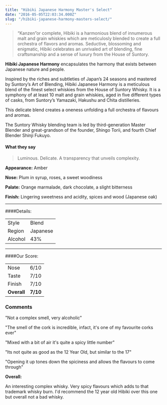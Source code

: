 ```yaml
---
title: "Hibiki Japanese Harmony Master's Select"
date: "2016-05-05T22:03:34.000Z"
slug: "/hibiki-japanese-harmony-masters-select/"
---
```

> “Kanzen”or complete, Hibiki is a harmonious blend of innumerous malt and grain whiskies which are meticulosly blended to create a full orchestra of flavors and aromas.
Seductive, blossoming and enigmatic, Hibiki celebrates an unrivaled art of blending, fine craftsmanship and a sense of luxury from the House of Suntory.

**Hibiki Japanese Harmony** encapsulates the harmony that exists between Japanese nature and people.

Inspired by the riches and subtleties of Japan’s 24 seasons and mastered by Suntory’s Art of Blending, Hibiki Japanese Harmony is a meticulous blend of the finest select whiskies from the House of Suntory Whisky. It is a symphony of at least 10 malt and grain whiskies, aged in five different types of casks, from Suntory’s Yamazaki, Hakushu and Chita distilleries.

This delicate blend creates a oneness unfolding a full orchestra of flavours and aromas.

The Suntory Whisky blending team is led by third-generation Master Blender and great-grandson of the founder, Shingo Torii, and fourth Chief Blender Shinji Fukuyo.


#### What they say
>Luminous. Delicate. A transparency that unveils complexity.

**Appearance:** Amber

**Nose:** Plum in syrup, roses, a sweet woodiness

**Palate:** Orange marmalade, dark chocolate, a slight bitterness

**Finish:** Lingering sweetness and acidity, spices and wood (Japanese oak)

---

####Details:
<table>
<tr>
<td class="grey">Style</td><td>Blend</td>
</tr>
<tr>
<td class="grey">Region</td><td>Japanese</td>
</tr>
<tr>
<td class="grey">Alcohol</td><td>43%</td>
</tr>
</table>


---

####Our Score:


<table class="score-table">
<tr>
<td class="grey">Nose</td><td>6/10</td>
</tr>
<tr>
<td class="grey">Taste</td><td>7/10</td>
</tr>
<tr>
<td class="grey">Finish</td><td>7/10</td>
</tr>
<tr>
<td class="grey"><strong>Overall</strong></td><td><strong>7/10</strong></td>
</tr>
</table>


### Comments
"Not a complex smell, very alcoholic"

"The smell of the cork is incredible, infact, it's one of my favourite corks ever"

"Mixed with a bit of air it's quite a spicy little number"

"Its not quite as good as the 12 Year Old, but similar to the 17"

"Opening it up tones down the spiciness and allows the flavours to come through" 

**Overall:** 

An interesting complex whisky. Very spicy flavours which adds to that trademark whisky burn. 
I'd recommend the 12 year old Hibiki over this one but overall not a bad whisky. 
    